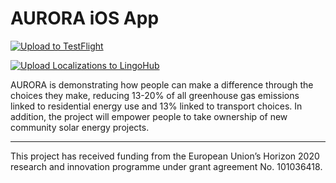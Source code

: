 # AURORA iOS App

[![Upload to TestFlight](https://github.com/AURORA-H2020/AURORA-iOS/actions/workflows/upload_to_test_flight.yml/badge.svg)](https://github.com/AURORA-H2020/AURORA-iOS/actions/workflows/upload_to_test_flight.yml)

[![Upload Localizations to LingoHub](https://github.com/AURORA-H2020/AURORA-iOS/actions/workflows/upload_localizations_to_lingo_hub.yml/badge.svg)](https://github.com/AURORA-H2020/AURORA-iOS/actions/workflows/upload_localizations_to_lingo_hub.yml)

AURORA is demonstrating how people can make a difference through the choices they make, reducing 13-20% of all greenhouse gas emissions linked to residential energy use and 13% linked to transport choices. In addition, the project will empower people to take ownership of new community solar energy projects.

---

This project has received funding from the European Union’s Horizon 2020 research and innovation programme under grant agreement No. 101036418.

